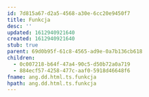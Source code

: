 ```yaml
---
id: 7d815a67-d2a5-4568-a30e-6cc20e9450f7
title: Funkcja
desc: ''
updated: 1612940921640
created: 1612940921640
stub: true
parent: 69d0b95f-61c8-4565-ad9e-0a7b136cb618
children:
  - 0c007218-b64f-47a4-90c5-d50b72a0a719
  - 884ecf57-4258-477c-aaf0-5918d46648f6
fname: ang.dd.html.ts.funkcja
hpath: ang.dd.html.ts.funkcja
---
```



